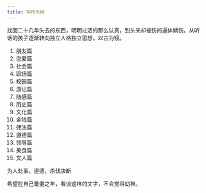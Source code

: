 ```yaml
---
title: 写作大纲
---
```

找回二十几年失去的东西，明明过活的那么认真，到头来却被伤的遍体鳞伤。从听话的孩子逐渐转向独立人格独立思想。以古为镜。

<!--more-->

1. 朋友篇
2. 恋爱篇
3. 社会篇
4. 职场篇
5. 校园篇
6. 游记篇
7. 随感篇
8. 历史篇
9. 文化篇
10. 金钱篇
11. 律法篇
12. 道德篇
13. 领导篇
14. 美食篇
15. 文人篇

为人处事，道德，杀伐决断

希望在自己耄耋之年，看淡这样的文字，不会觉得幼稚。